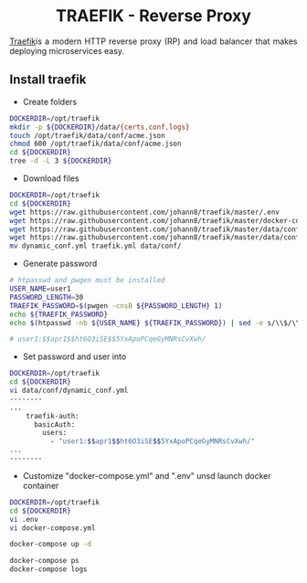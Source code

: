 <h1 align="center">TRAEFIK - Reverse Proxy</h1>

<p align='justify'>
<a href="https://traefik.io)">Traefik</a>is a modern HTTP reverse proxy (RP) and load balancer that makes deploying microservices easy.
</p>

## Install traefik
- Create folders
```bash
DOCKERDIR=/opt/traefik
mkdir -p ${DOCKERDIR}/data/{certs,conf,logs}
touch /opt/traefik/data/conf/acme.json
chmod 600 /opt/traefik/data/conf/acme.json
cd ${DOCKERDIR}
tree -d -L 3 ${DOCKERDIR}
```

- Download files
```bash
DOCKERDIR=/opt/traefik
cd ${DOCKERDIR}
wget https://raw.githubusercontent.com/johann8/traefik/master/.env
wget https://raw.githubusercontent.com/johann8/traefik/master/docker-compose.yml
wget https://raw.githubusercontent.com/johann8/traefik/master/data/conf/dynamic_conf.yml
wget https://raw.githubusercontent.com/johann8/traefik/master/data/conf/traefik.yml
mv dynamic_conf.yml traefik.yml data/conf/
```

- Generate password
```bash
# htpasswd and pwgen must be installed
USER_NAME=user1
PASSWORD_LENGTH=30
TRAEFIK_PASSWORD=$(pwgen -cnsB ${PASSWORD_LENGTH} 1)
echo ${TRAEFIK_PASSWORD}
echo $(htpasswd -nb ${USER_NAME} ${TRAEFIK_PASSWORD}) | sed -e s/\\$/\\$\\$/g

# user1:$$apr1$$ht6O3iSE$$5YxApoPCqeGyMNRsCvXwh/
```

- Set password and user into
```bash
DOCKERDIR=/opt/traefik
cd ${DOCKERDIR}
vi data/conf/dynamic_conf.yml
--------
...
    traefik-auth:
      basicAuth:
        users:
          - "user1:$$apr1$$ht6O3iSE$$5YxApoPCqeGyMNRsCvXwh/" 
...
--------
```

- Customize "docker-compose.yml" and ".env" unsd launch docker container
```bash
DOCKERDIR=/opt/traefik
cd ${DOCKERDIR}
vi .env
vi docker-compose.yml

docker-compose up -d

docker-compose ps
docker-compose logs
```

